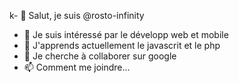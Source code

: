 k- 👋 Salut, je suis @rosto-infinity
- 👀 Je suis intéressé par le développ web et mobile
- 🌱 J'apprends actuellement le javascrit et le php
- 💞️ Je cherche à collaborer sur google
- 📫 Comment me joindre...

<!---
rosto-infinity/rosto-infinity est un dépôt spécial ✨ car son `README.md` (ce fichier) apparaît sur votre profil GitHub.
Vous pouvez cliquer sur le lien Aperçu pour consulter vos modifications.
--->

